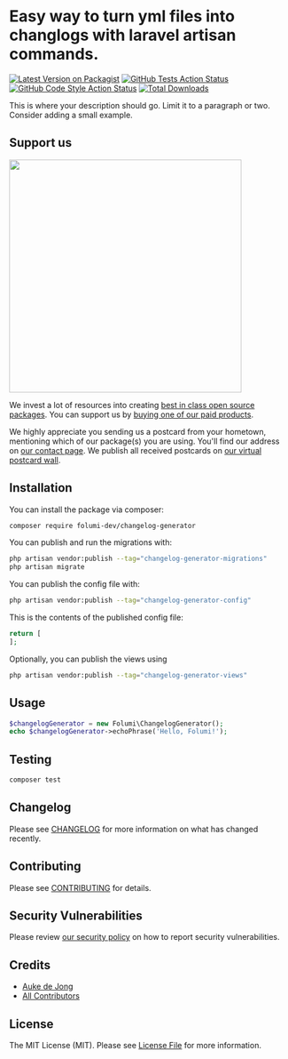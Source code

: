 # Easy way to turn yml files into changlogs with laravel artisan commands.

[![Latest Version on Packagist](https://img.shields.io/packagist/v/folumi-dev/changelog-generator.svg?style=flat-square)](https://packagist.org/packages/folumi-dev/changelog-generator)
[![GitHub Tests Action Status](https://img.shields.io/github/actions/workflow/status/folumi-dev/changelog-generator/run-tests.yml?branch=main&label=tests&style=flat-square)](https://github.com/folumi-dev/changelog-generator/actions?query=workflow%3Arun-tests+branch%3Amain)
[![GitHub Code Style Action Status](https://img.shields.io/github/actions/workflow/status/folumi-dev/changelog-generator/fix-php-code-style-issues.yml?branch=main&label=code%20style&style=flat-square)](https://github.com/folumi-dev/changelog-generator/actions?query=workflow%3A"Fix+PHP+code+style+issues"+branch%3Amain)
[![Total Downloads](https://img.shields.io/packagist/dt/folumi-dev/changelog-generator.svg?style=flat-square)](https://packagist.org/packages/folumi-dev/changelog-generator)

This is where your description should go. Limit it to a paragraph or two. Consider adding a small example.

## Support us

[<img src="https://github-ads.s3.eu-central-1.amazonaws.com/changelog-generator.jpg?t=1" width="419px" />](https://spatie.be/github-ad-click/changelog-generator)

We invest a lot of resources into creating [best in class open source packages](https://spatie.be/open-source). You can support us by [buying one of our paid products](https://spatie.be/open-source/support-us).

We highly appreciate you sending us a postcard from your hometown, mentioning which of our package(s) you are using. You'll find our address on [our contact page](https://spatie.be/about-us). We publish all received postcards on [our virtual postcard wall](https://spatie.be/open-source/postcards).

## Installation

You can install the package via composer:

```bash
composer require folumi-dev/changelog-generator
```

You can publish and run the migrations with:

```bash
php artisan vendor:publish --tag="changelog-generator-migrations"
php artisan migrate
```

You can publish the config file with:

```bash
php artisan vendor:publish --tag="changelog-generator-config"
```

This is the contents of the published config file:

```php
return [
];
```

Optionally, you can publish the views using

```bash
php artisan vendor:publish --tag="changelog-generator-views"
```

## Usage

```php
$changelogGenerator = new Folumi\ChangelogGenerator();
echo $changelogGenerator->echoPhrase('Hello, Folumi!');
```

## Testing

```bash
composer test
```

## Changelog

Please see [CHANGELOG](CHANGELOG.md) for more information on what has changed recently.

## Contributing

Please see [CONTRIBUTING](CONTRIBUTING.md) for details.

## Security Vulnerabilities

Please review [our security policy](../../security/policy) on how to report security vulnerabilities.

## Credits

- [Auke de Jong](https://github.com/GeNyaa)
- [All Contributors](../../contributors)

## License

The MIT License (MIT). Please see [License File](LICENSE.md) for more information.
